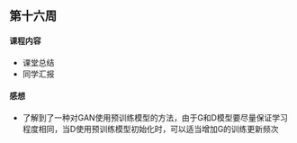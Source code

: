 ## 第十六周

#### 课程内容

- 课堂总结
- 同学汇报

#### 感想

- 了解到了一种对GAN使用预训练模型的方法，由于G和D模型要尽量保证学习程度相同，当D使用预训练模型初始化时，可以适当增加G的训练更新频次
